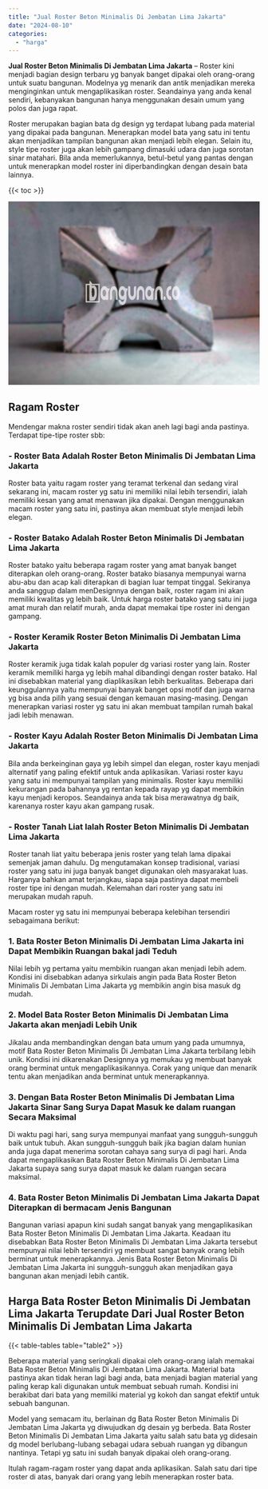 ```yaml
---
title: "Jual Roster Beton Minimalis Di Jembatan Lima Jakarta"
date: "2024-08-10"
categories: 
  - "harga"
---
```


**Jual Roster Beton Minimalis Di Jembatan Lima Jakarta** – Roster kini menjadi bagian design terbaru yg banyak banget dipakai oleh orang-orang untuk suatu bangunan. Modelnya yg menarik dan antik menjadikan mereka menginginkan untuk mengaplikasikan roster. Seandainya yang anda kenal sendiri, kebanyakan bangunan hanya menggunakan desain umum yang polos dan juga rapat.

Roster merupakan bagian bata dg design yg terdapat lubang pada material yang dipakai pada bangunan. Menerapkan model bata yang satu ini tentu akan menjadikan tampilan bangunan akan menjadi lebih elegan. Selain itu, style tipe roster juga akan lebih gampang dimasuki udara dan juga sorotan sinar matahari. Bila anda memerlukannya, betul-betul yang pantas dengan untuk menerapkan model roster ini diperbandingkan dengan desain bata lainnya.

{{< toc >}}

![Jual Roster Beton Minimalis Di Jembatan Lima Jakarta](/images/bata-roster-minimalis-15.png)

## Ragam Roster

Mendengar makna roster sendiri tidak akan aneh lagi bagi anda pastinya. Terdapat tipe-tipe roster sbb:

### \- Roster Bata Adalah Roster Beton Minimalis Di Jembatan Lima Jakarta

Roster bata yaitu ragam roster yang teramat terkenal dan sedang viral sekarang ini, macam roster yg satu ini memiliki nilai lebih tersendiri, ialah memiliki kesan yang amat menawan jika dipakai. Dengan menggunakan macam roster yang satu ini, pastinya akan membuat style menjadi lebih elegan.

### \- Roster Batako Adalah Roster Beton Minimalis Di Jembatan Lima Jakarta

Roster batako yaitu beberapa ragam roster yang amat banyak banget diterapkan oleh orang-orang. Roster batako biasanya mempunyai warna abu-abu dan acap kali diterapkan di bagian luar tempat tinggal. Sekiranya anda sanggup dalam menDesignnya dengan baik, roster ragam ini akan memiliki kwalitas yg lebih baik. Untuk harga roster batako yang satu ini juga amat murah dan relatif murah, anda dapat memakai tipe roster ini dengan gampang.

### \- Roster Keramik Roster Beton Minimalis Di Jembatan Lima Jakarta

Roster keramik juga tidak kalah populer dg variasi roster yang lain. Roster keramik memiliki harga yg lebih mahal dibandingi dengan roster batako. Hal ini disebabkan material yang diaplikasikan lebih berkualitas. Beberapa dari keunggulannya yaitu mempunyai banyak banget opsi motif dan juga warna yg bisa anda pilih yang sesuai dengan kemauan masing-masing. Dengan menerapkan variasi roster yg satu ini akan membuat tampilan rumah bakal jadi lebih menawan.

### \- Roster Kayu Adalah Roster Beton Minimalis Di Jembatan Lima Jakarta

Bila anda berkeinginan gaya yg lebih simpel dan elegan, roster kayu menjadi alternatif yang paling efektif untuk anda aplikasikan. Variasi roster kayu yang satu ini mempunyai tampilan yang minimalis. Roster kayu memiliki kekurangan pada bahannya yg rentan kepada rayap yg dapat membikin kayu menjadi keropos. Seandainya anda tak bisa merawatnya dg baik, karenanya roster kayu akan gampang rusak.

### \- Roster Tanah Liat Ialah Roster Beton Minimalis Di Jembatan Lima Jakarta

Roster tanah liat yaitu beberapa jenis roster yang telah lama dipakai semenjak jaman dahulu. Dg mengutamakan konsep tradisional, variasi roster yang satu ini juga banyak banget digunakan oleh masyarakat luas. Harganya bahkan amat terjangkau, siapa saja pastinya dapat membeli roster tipe ini dengan mudah. Kelemahan dari roster yang satu ini merupakan mudah rapuh.

Macam roster yg satu ini mempunyai beberapa kelebihan tersendiri sebagaimana berikut:

### 1\. Bata Roster Beton Minimalis Di Jembatan Lima Jakarta ini Dapat Membikin Ruangan bakal jadi Teduh

Nilai lebih yg pertama yaitu membikin ruangan akan menjadi lebih adem. Kondisi ini disebabkan adanya sirkulais angin pada Bata Roster Beton Minimalis Di Jembatan Lima Jakarta yg membikin angin bisa masuk dg mudah.

### 2\. Model Bata Roster Beton Minimalis Di Jembatan Lima Jakarta akan menjadi Lebih Unik

Jikalau anda membandingkan dengan bata umum yang pada umumnya, motif Bata Roster Beton Minimalis Di Jembatan Lima Jakarta terbilang lebih unik. Kondisi ini dikarenakan Designnya yg memukau yg membuat banyak orang berminat untuk mengaplikasikannya. Corak yang unique dan menarik tentu akan menjadikan anda berminat untuk menerapkannya.

### 3\. Dengan Bata Roster Beton Minimalis Di Jembatan Lima Jakarta Sinar Sang Surya Dapat Masuk ke dalam ruangan Secara Maksimal

Di waktu pagi hari, sang surya mempunyai manfaat yang sungguh-sungguh baik untuk tubuh. Akan sungguh-sungguh baik jika bagian dalam hunian anda juga dapat menerima sorotan cahaya sang surya di pagi hari. Anda dapat mengaplikasikan Bata Roster Beton Minimalis Di Jembatan Lima Jakarta supaya sang surya dapat masuk ke dalam ruangan secara maksimal.

### 4\. Bata Roster Beton Minimalis Di Jembatan Lima Jakarta Dapat Diterapkan di bermacam Jenis Bangunan

Bangunan variasi apapun kini sudah sangat banyak yang mengaplikasikan Bata Roster Beton Minimalis Di Jembatan Lima Jakarta. Keadaan itu disebabkan Bata Roster Beton Minimalis Di Jembatan Lima Jakarta tersebut mempunyai nilai lebih tersendiri yg membuat sangat banyak orang lebih berminat untuk menerapkannya. Jenis Bata Roster Beton Minimalis Di Jembatan Lima Jakarta ini sungguh-sungguh akan menjadikan gaya bangunan akan menjadi lebih cantik.

## Harga Bata Roster Beton Minimalis Di Jembatan Lima Jakarta Terupdate Dari Jual Roster Beton Minimalis Di Jembatan Lima Jakarta

{{< table-tables table="table2" >}}

Beberapa material yang seringkali dipakai oleh orang-orang ialah memakai Bata Roster Beton Minimalis Di Jembatan Lima Jakarta. Material bata pastinya akan tidak heran lagi bagi anda, bata menjadi bagian material yang paling kerap kali digunakan untuk membuat sebuah rumah. Kondisi ini berakibat dari bata yang memiliki material yg kokoh dan sangat efektif untuk sebuah bangunan.

Model yang semacam itu, berlainan dg Bata Roster Beton Minimalis Di Jembatan Lima Jakarta yg diwujudkan dg desain yg berbeda. Bata Roster Beton Minimalis Di Jembatan Lima Jakarta yaitu salah satu bata yg didesain dg model berlubang-lubang sebagai udara sebuah ruangan yg dibangun nantinya. Tetapi yg satu ini sudah banyak dipakai oleh orang-orang.

Itulah ragam-ragam roster yang dapat anda aplikasikan. Salah satu dari tipe roster di atas, banyak dari orang yang lebih menerapkan roster bata.
